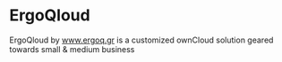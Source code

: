 ErgoQloud
=========

ErgoQloud by www.ergoq.gr is a customized ownCloud solution geared towards small &amp; medium business